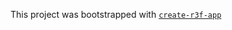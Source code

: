 This project was bootstrapped with [`create-r3f-app`](https://github.com/RenaudROHLINGER/create-r3f-app)

